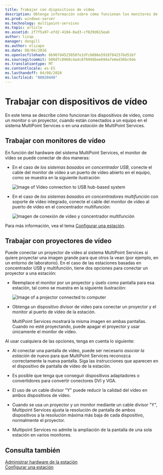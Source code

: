 ```yaml
---
title: Trabajar con dispositivos de vídeo
description: Obtenga información sobre cómo funcionan los monitores de vídeo y los proyectores con las estaciones en Multipoint Services
ms.prod: windows-server
ms.technology: multipoint-services
ms.topic: article
ms.assetid: 2f7f5a97-efd2-4184-8ad3-cf029d615eab
author: lizap
manager: dongill
ms.author: elizapo
ms.date: 08/04/2016
ms.openlocfilehash: 6b967d4523058fe1dfcb086e5918f84257bd51bf
ms.sourcegitcommit: b00d7c8968c4adc8f699dbee694afe6ed36bc9de
ms.translationtype: MT
ms.contentlocale: es-ES
ms.lasthandoff: 04/08/2020
ms.locfileid: "80820448"
---
```

# <a name="work-with-video-devices"></a>Trabajar con dispositivos de vídeo
En este tema se describe cómo funcionan los dispositivos de vídeo, como un monitor o un proyector, cuando están conectados a un equipo en el sistema MultiPoint Services o en una *estación* de MultiPoint Services.  
  
## <a name="working-with-video-monitors"></a>Trabajar con monitores de vídeo  
En función del hardware del sistema MultiPoint Services, el monitor de vídeo se puede conectar de dos maneras:  
  
-   En el caso de *los sistemas basados en concentrador USB*, conecte el cable del monitor de vídeo a un puerto de vídeo abierto en el equipo, como se muestra en la siguiente ilustración:  
  
    ![Image of Video connection to USB hub-based system](./media/WMSVideoConnection.gif)  
  
-   En el caso de *los sistemas basados en concentradores multifunción* con soporte de vídeo integrado, conecte el cable del monitor de vídeo al puerto de vídeo en el concentrador multifunción:  
  
    ![Imagen de conexión de vídeo y concentrador multifunción](./media/WMSMultifunctionHubVideoConnection.gif)  
  
Para más información, vea el tema [Configurar una estación](Set-Up-a-Station.md).  
  
## <a name="working-with-video-projectors"></a>Trabajar con proyectores de vídeo  
Puede conectar un proyector de vídeo al sistema MultiPoint Services si quiere proyectar una imagen grande para que otros la vean (por ejemplo, en un entorno de laboratorio). En el caso de las estaciones basadas en concentrador USB y multifunción, tiene dos opciones para conectar un proyector a una estación:  
  
-   Reemplace el monitor por un proyector y úselo como pantalla para esa estación, tal como se muestra en la siguiente ilustración:  
  
    ![Image of a projector connected to computer](./media/WMSVideoProjectorConnection.gif)  
  
-   Obtenga un dispositivo divisor de vídeo para conectar un proyector y el monitor al puerto de vídeo de la estación.  
  
    MultiPoint Services mostrará la misma imagen en ambas pantallas. Cuando no esté proyectando, puede apagar el proyector y usar únicamente el monitor de vídeo.  
  
Al usar cualquiera de las opciones, tenga en cuenta lo siguiente:  
  
-   Al conectar una pantalla de vídeo, puede ser necesario *asociar la estación* de nuevo para que MultiPoint Services reconozca correctamente la nueva pantalla. Siga las instrucciones que aparecen en el dispositivo de pantalla de vídeo de la estación.  
  
-   Es posible que tenga que conseguir dispositivos adaptadores o convertidores para convertir conectores DVI y VGA.  
  
-   El uso de un cable divisor "Y" puede reducir la calidad del vídeo en ambos dispositivos de vídeo.  
  
-   Cuando se usa un proyector y un monitor mediante un cable divisor "Y", Multipoint Services ajusta la resolución de pantalla de ambos dispositivos a la resolución máxima más baja de cada dispositivo, normalmente el proyector.  
  
-   Multipoint Services no admite la ampliación de la pantalla de una sola estación en varios monitores.  
  
## <a name="see-also"></a>Consulta también  
[Administrar hardware de la estación](Manage-Station-Hardware.md)  
[Configurar una estación](Set-Up-a-Station.md) 